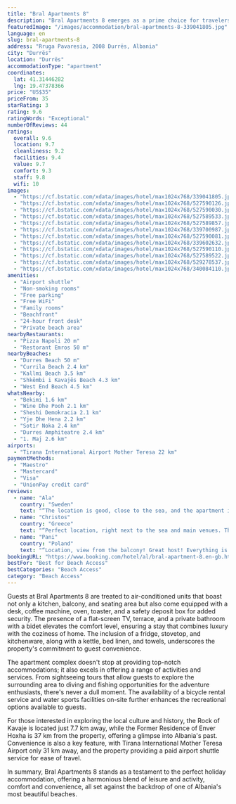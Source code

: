 ```yaml
---
title: "Bral Apartments 8"
description: "Bral Apartments 8 emerges as a prime choice for travelers seeking the perfect blend of comfort and convenience, located just a stone's throw away from the pristine Durres Beach."
featuredImage: "/images/accommodation/bral-apartments-8-339041805.jpg"
language: en
slug: bral-apartments-8
address: "Rruga Pavaresia, 2008 Durrës, Albania"
city: "Durrës"
location: "Durrës"
accommodationType: "apartment"
coordinates:
  lat: 41.31446282
  lng: 19.47378366
price: "US$35"
priceFrom: 35
starRating: 3
rating: 9.6
ratingWords: "Exceptional"
numberOfReviews: 44
ratings:
  overall: 9.6
  location: 9.7
  cleanliness: 9.2
  facilities: 9.4
  value: 9.7
  comfort: 9.3
  staff: 9.8
  wifi: 10
images:
  - "https://cf.bstatic.com/xdata/images/hotel/max1024x768/339041805.jpg?k=4572564fa0a668e17b6d3a3c00275c8bb06c691372c3a9f7e91187b4c73073c7&o=&hp=1"
  - "https://cf.bstatic.com/xdata/images/hotel/max1024x768/527590126.jpg?k=aef582b92aa289454b1e9d748b9349c55ed94e8066d53cc380a64553ef9f4be5&o=&hp=1"
  - "https://cf.bstatic.com/xdata/images/hotel/max1024x768/527590030.jpg?k=8000f8be39d88b11c8dd7b26dbf36fe6d07eae5cfdca4198a52dabadd431fa4b&o=&hp=1"
  - "https://cf.bstatic.com/xdata/images/hotel/max1024x768/527589533.jpg?k=7ac6970a78ac621eaabd48f0b45a62e04b1cdc93799ce368cbb405fbdfc5478b&o=&hp=1"
  - "https://cf.bstatic.com/xdata/images/hotel/max1024x768/527589857.jpg?k=9df11b7d704bae05162f22a0db2a61bafcfc7423cdb55e35ff32ff0ab4f7c500&o=&hp=1"
  - "https://cf.bstatic.com/xdata/images/hotel/max1024x768/339700987.jpg?k=41f104083891ea26f4b1b7f5d6c0c88ee4c08989c925f797cb46765ac6ae4298&o=&hp=1"
  - "https://cf.bstatic.com/xdata/images/hotel/max1024x768/527590081.jpg?k=987d5b351ec612bcd4bb4a1bca1168af7804bee1ce2f1a9a55b376cae5ba7713&o=&hp=1"
  - "https://cf.bstatic.com/xdata/images/hotel/max1024x768/339602632.jpg?k=a0b3d5ca7a69b4b1fffed2f674368ece4cb8db62c630555cebfb4032476f50a4&o=&hp=1"
  - "https://cf.bstatic.com/xdata/images/hotel/max1024x768/527590110.jpg?k=5e6676fc3361950e6c2c33e7e388f533cb069c1c9a18fc9bd721077f95caa47a&o=&hp=1"
  - "https://cf.bstatic.com/xdata/images/hotel/max1024x768/527589522.jpg?k=ff14ebd17f5e8ad18d8c8e7f43640f5b80948761052347cd4ac11e3d0c60a42a&o=&hp=1"
  - "https://cf.bstatic.com/xdata/images/hotel/max1024x768/529278537.jpg?k=c13b838e178acca1433f6985dd816f7a6bdbc496a7fc237eadab5c8123989dcf&o=&hp=1"
  - "https://cf.bstatic.com/xdata/images/hotel/max1024x768/340084110.jpg?k=c8d6cf65b0ab06c77c2012f4ab2a293f28d7183be99755cbdab650f7eed1d97e&o=&hp=1"
amenities:
  - "Airport shuttle"
  - "Non-smoking rooms"
  - "Free parking"
  - "Free WiFi"
  - "Family rooms"
  - "Beachfront"
  - "24-hour front desk"
  - "Private beach area"
nearbyRestaurants:
  - "Pizza Napoli 20 m"
  - "Restorant Emros 50 m"
nearbyBeaches:
  - "Durres Beach 50 m"
  - "Currila Beach 2.4 km"
  - "Kallmi Beach 3.5 km"
  - "Shkëmbi i Kavajës Beach 4.3 km"
  - "West End Beach 4.5 km"
whatsNearby:
  - "Bekimi 1.6 km"
  - "Wine Dhe Pooh 2.1 km"
  - "Sheshi Demokracia 2.1 km"
  - "Yje Dhe Hena 2.2 km"
  - "Sotir Noka 2.4 km"
  - "Durres Amphiteatre 2.4 km"
  - "1. Maj 2.6 km"
airports:
  - "Tirana International Airport Mother Teresa 22 km"
paymentMethods:
  - "Maestro"
  - "Mastercard"
  - "Visa"
  - "UnionPay credit card"
reviews:
  - name: "Ala"
    country: "Sweden"
    text: "“The location is good, close to the sea, and the apartment is good.The owner of the apartment is a very kind and respectful man.”"
  - name: "Christos"
    country: "Greece"
    text: "“Perfect location, right next to the sea and main venues. The apartment has everything you may need. It's spacious, comfortable, with nice view. Great value for money. Can't get better than this”"
  - name: "Pani"
    country: "Poland"
    text: "“Location, view from the balcony! Great host! Everything is in the apartment! Great price! If we back to Durres we want rent this place again! ;)”"
bookingURL: "https://www.booking.com/hotel/al/bral-apartment-8.en-gb.html?aid=8035640"
bestFor: "Best for Beach Access"
bestCategories: "Beach Access"
category: "Beach Access"
---
```


Guests at Bral Apartments 8 are treated to air-conditioned units that boast not only a kitchen, balcony, and seating area but also come equipped with a desk, coffee machine, oven, toaster, and a safety deposit box for added security. The presence of a flat-screen TV, terrace, and a private bathroom with a bidet elevates the comfort level, ensuring a stay that combines luxury with the coziness of home. The inclusion of a fridge, stovetop, and kitchenware, along with a kettle, bed linen, and towels, underscores the property's commitment to guest convenience.

The apartment complex doesn't stop at providing top-notch accommodations; it also excels in offering a range of activities and services. From sightseeing tours that allow guests to explore the surrounding area to diving and fishing opportunities for the adventure enthusiasts, there's never a dull moment. The availability of a bicycle rental service and water sports facilities on-site further enhances the recreational options available to guests.

For those interested in exploring the local culture and history, the Rock of Kavaje is located just 7.7 km away, while the Former Residence of Enver Hoxha is 37 km from the property, offering a glimpse into Albania's past. Convenience is also a key feature, with Tirana International Mother Teresa Airport only 31 km away, and the property providing a paid airport shuttle service for ease of travel.

In summary, Bral Apartments 8 stands as a testament to the perfect holiday accommodation, offering a harmonious blend of leisure and activity, comfort and convenience, all set against the backdrop of one of Albania's most beautiful beaches.